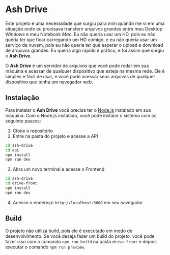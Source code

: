 # Ash Drive
Este projeto é uma necessidade que surgiu para mim quando me vi em uma situação onde eu precisava transferir arquivos grandes entre meu Desktop *Windows* e meu Notebook *Mac*. Eu não queria usar um HD, pois eu não queria ter que ficar carregando um HD comigo, e eu não queria usar um serviço de nuvem, pois eu não queria ter que esperar o upload e download de arquivos grandes. Eu queria algo rápido e prático, e foi assim que surgiu o **Ash Drive**.

O **Ash Drive** é um servidor de arquivos que você pode rodar em sua máquina e acessar de qualquer dispositivo que esteja na mesma rede. Ele é simples e fácil de usar, e você pode acessar seus arquivos de qualquer dispositivo que tenha um navegador web.

## Instalação
Para instalar o **Ash Drive** você precisa ter o [Node.js](https://nodejs.org/) instalado em sua máquina. Com o Node.js instalado, você pode instalar o sistema com os seguinte passos:
1. Clone o repositório
2. Entre na pasta do projeto e acesse a API
```bash
cd ash-drive
cd api
npm install
npm run dev
```
3. Abra um novo terminal e acesse o Frontend
```bash
cd ash-drive
cd drive-front
npm install
npm run dev
```
4. Acesse o endereço `http://localhost:3000` em seu navegador

## Build
O projeto não utiliza build, pois ele é executado em modo de desenvolvimento. Se você deseja fazer um build do projeto, você pode fazer isso com o comando `npm run build` na pasta `drive-front` e depois executar o comando `npm run preview`.